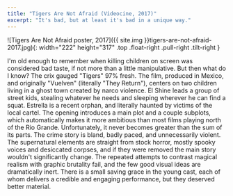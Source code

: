 ```yaml
---
title: "Tigers Are Not Afraid (Videocine, 2017)"
excerpt: "It's bad, but at least it's bad in a unique way."
---
```


![Tigers Are Not Afraid poster, 2017]({{ site.img }}tigers-are-not-afraid-2017.jpg){: width="222" height="317" .top .float-right .pull-right .tilt-right }

I'm old enough to remember when killing children on screen was considered bad taste, if not more than a little manipulative. But then what do I know? The crix gauged "Tigers" 97% fresh. The film, produced in Mexico, and originally "Vuelven" (literally "They Return"), centers on two children living in a ghost town created by narco violence. El Shine leads a group of street kids, stealing whatever he needs and sleeping wherever he can find a squat. Estrella is a recent orphan, and literally haunted by victims of the local cartel. The opening introduces a main plot and a couple subplots, which automatically makes it more ambitious than most films playing north of the Rio Grande. Unfortunately, it never becomes greater than the sum of its parts. The crime story is bland, badly paced, and unnecessarily violent. The supernatural elements are straight from stock horror, mostly spooky voices and desiccated corpses, and if they were removed the main story wouldn't significantly change. The repeated attempts to contrast magical realism with graphic brutality fail, and the few good visual ideas are dramatically inert. There is a small saving grace in the young cast, each of whom delivers a credible and engaging performance, but they deserved better material.

